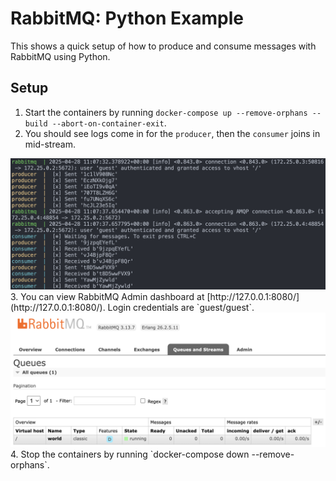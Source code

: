 # RabbitMQ: Python Example
This shows a quick setup of how to produce and consume messages with RabbitMQ using Python.

## Setup
1. Start the containers by running `docker-compose up --remove-orphans --build --abort-on-container-exit`.
2. You should see logs come in for the `producer`, then the `consumer` joins in mid-stream.
<img src="images/rabbitmq.png">
3. You can view RabbitMQ Admin dashboard at [http://127.0.0.1:8080/](http://127.0.0.1:8080/). Login credentials are `guest/guest`.
<img src="images/rabbitmq-admin.png">
4. Stop the containers by running `docker-compose down --remove-orphans`.
